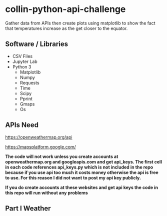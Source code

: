 # collin-python-api-challenge
Gather data from APIs then create plots using matplotlib to show the fact that temperatures increase as the get closer to the equator. 

## Software / Libraries
- CSV Files 
- Jupyter Lab
- Python 3
   - Matplotlib
   - Numpy
   - Requests
   - Time
   - Scipy
   - Pprint
   - Gmaps
   - Os

## APIs Need 
https://openweathermap.org/api

https://mapsplatform.google.com/

**The code will not work unless you create accounts at openweathermap.org and googleapis.com and get api_keys. The first cell in each code references api_keys.py which is not included in the repo because if you use api too much it costs money otherwise the api is free to use. For this reason I did not want to post my api key publicly.**

**If you do create accounts at these websites and get api keys the code in this repo will run without any problems**

## Part I Weather 


